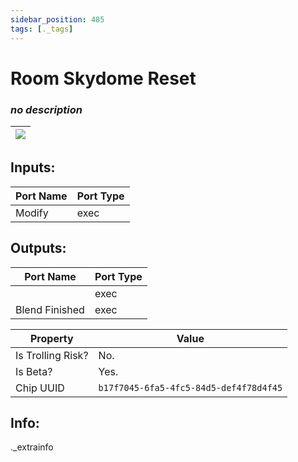 ```yaml
---
sidebar_position: 485
tags: [._tags]
---
```


# Room Skydome Reset


### *no description*

| ![](https://images-ext-2.discordapp.net/external/MPmIaQzlEPmgGWlgi-WxBBXt0Bjv_zWPkg1y1f_sy3s/https/www.recroomcircuits.com/image/circuit/absolute-value?width=206&height=108) |
|-----|

## Inputs:
| Port Name | Port Type |
|-----------|-----------|
| Modify | exec |

## Outputs:
| Port Name | Port Type |
|-----------|-----------|
|  | exec |
| Blend Finished | exec | 

| Property  | Value |
|-------------------|-----------|
| Is Trolling Risk? | No. |
| Is Beta? | Yes. |
| Chip UUID | `b17f7045-6fa5-4fc5-84d5-def4f78d4f45` |

## Info:
._extrainfo